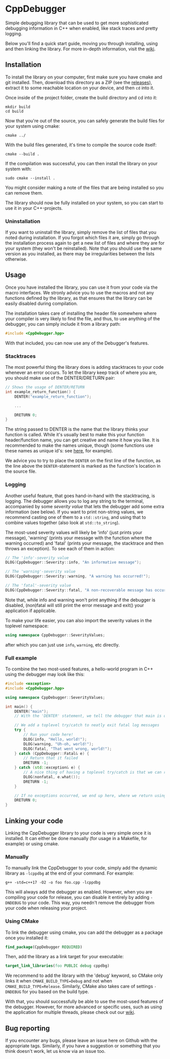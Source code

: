 # CppDebugger
Simple debugging library that can be used to get more sophisticated debugging information in C++ when enabled, like stack traces and pretty logging.

Below you'll find a quick start guide, moving you through installing, using and then linking the library. For more in-depth information, visit the [wiki]().

## Installation
To install the library on your computer, first make sure you have cmake and git installed.
Then, download this directory as a ZIP (see the [releases](https://github.com/Lut99/CppDebugger/releases)), extract it to some reachable location on your device, and then ```cd``` into it.

Once inside of the project folder, create the build directory and cd into it:
```
mkdir build
cd build
```
Now that you're out of the source, you can safely generate the build files for your system using cmake:
```
cmake ../
```
With the build files generated, it's time to compile the source code itself:
```
cmake --build .
```
If the compilation was successful, you can then install the library on your system with:
```
sudo cmake --install .
```
You might consider making a note of the files that are being installed so you can remove them.

The library should now be fully installed on your system, so you can start to use it in your C++-projects.

### Uninstallation
If you want to uninstall the library, simply remove the list of files that you noted during installation. If you forgot which files it are, simply go through the installation process again to get a new list of files and where they are for your system (they won't be reinstalled). Note that you should use the same version as you installed, as there may be irregularities between the lists otherwise.


## Usage
Once you have installed the library, you can use it from your code via the macro interfaces. We stronly advice you to use the macros and not any functions defined by the library, as that ensures that the library can be easily disabled during compilation.

The installation takes care of installing the header file somewhere where your compiler is very likely to find the file, and thus, to use anything of the debugger, you can simply include it from a library path:
```c++
#include <CppDebugger.hpp>
```
With that included, you can now use any of the Debugger's features.

### Stacktraces
The most powerful thing the library does is adding stacktraces to your code whenever an error occurs. To let the library keep track of where you are, you should make use of the DENTER/DRETURN pair:
```c++
// Shows the usage of DENTER/RETURN
int example_return_function() {
    DENTER("example_return_function");

    ...

    DRETURN 0;
}
```
The string passed to DENTER is the name that the library thinks your function is called. While it's usually best to make this your function header/function name, you can get creative and name it how you like. It is recommended to make the names unique, though (some functions use these names as unique id's: see [here](), for example).

We advice you to try to place the ```DENTER``` on the first line of the function, as the line above the ```DENTER```-statement is marked as the function's location in the source file.

### Logging
Another useful feature, that goes hand-in-hand with the stacktracing, is logging. The debugger allows you to log any string to the terminal, accompanied by some _severity value_ that lets the debugger add some extra information (see below). If you want to print non-string values, we recommend casting one of them to a ```std::string```, and using that to combine values together (also look at ```std::to_string```).

The most-used severity values will likely be 'info' (just prints your message), 'warning' (prints your message with the function where the warning occurred) and 'fatal' (prints your message, the stacktrace and then throws an exception). To see each of them in action:
```c++
// The 'info'-severity value
DLOG(CppDebugger::Severity::info, "An informative message");

// The 'warning'-severity value
DLOG(CppDebugger::Severity::warning, "A warning has occurred!");

// The 'fatal'-severity value
DLOG(CppDebugger::Severity::fatal, "A non-recoverable message has occurred!");
```
Note that, while info and warning won't print anything if the debugger is disabled, (non)fatal will still print the error message and exit() your application if applicable.

To make your life easier, you can also import the severity values in the toplevel namespace:
```c++
using namespace CppDebugger::SeverityValues;
```
after which you can just use ```info```, ```warning```, etc directly.

### Full example
To combine the two most-used features, a hello-world program in C++ using the debugger may look like this:
```c++
#include <exception>
#include <CppDebugger.hpp>

using namespace CppDebugger::SeverityValues;

int main() {
    DENTER("main");
    // With the 'DENTER' statement, we tell the debugger that main is our current function

    // We add a toplevel try/catch to neatly exit fatal log messages
    try {
        // Run your code here!
        DLOG(info, "Hello, world!");
        DLOG(warning, "Uh-oh, world!");
        DLOG(fatal, "That went wrong, world!");
    } catch (CppDebugger::Fatal& e) {
        // Return that it failed
        DRETURN -1;
    } catch (std::exception& e) {
        // A nice thing of having a toplevel try/catch is that we can re-throw any standard exception
        DLOG(nonfatal, e.what());
        DRETURN -1;
    }

    // If no exceptions occurred, we end up here, where we return using the debugger's return to pop main correctly.
    DRETURN 0;
}
```

## Linking your code
Linking the CppDebugger library to your code is very simple once it is installed. It can either be done manually (for usage in a Makefile, for example) or using cmake.

### Manually
To manually link the CppDebugger to your code, simply add the dynamic library as ```-lcppdbg``` at the end of your command. For example:
```
g++ -std=c++17 -O2 -o foo foo.cpp -lcppdbg
```
This will always add the debugger as enabled. However, when you are compiling your code for release, you can disable it entirely by adding ```-DNDEBUG``` to your code. This way, you needn't remove the debugger from your code when releasing your project.

### Using CMake
To link the debugger using cmake, you can add the debugger as a package once you installed it:
```cmake
find_package(CppDebugger REQUIRED)
```
Then, add the library as a link target for your executable:
```cmake
target_link_libraries(foo PUBLIC debug cppdbg)
```
We recommend to add the library with the 'debug' keyword, so CMake only links it when ```CMAKE_BUILD_TYPE=Debug``` and not when ```CMAKE_BUILD_TYPE=Release```. Similarly, CMake also takes care of settings ```-DNDEBUG``` for you based on the build type.

With that, you should successfully be able to use the most-used features of the debugger. However, for more advanced or specific uses, such as using the application for multiple threads, please check out our [wiki]().

## Bug reporting
If you encounter any bugs, please leave an issue here on Github with the appropriate tags. Similarly, if you have a suggestion or something that you think doesn't work, let us know via an issue too.
